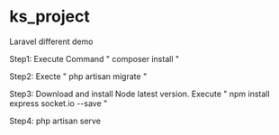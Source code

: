 # ks_project
Laravel different demo

Step1: Execute Command 
" composer install "

Step2: Execte " php artisan migrate "

Step3: Download and install Node latest version.
        Execute " npm install express socket.io --save "

Step4: php artisan serve
